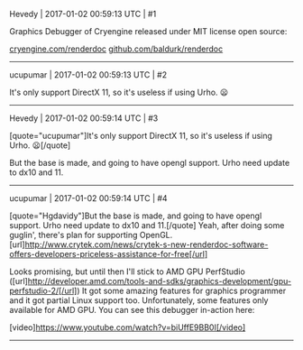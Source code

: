 Hevedy | 2017-01-02 00:59:13 UTC | #1

Graphics Debugger of Cryengine released under MIT license open source:

[cryengine.com/renderdoc](http://cryengine.com/renderdoc)
[github.com/baldurk/renderdoc](https://github.com/baldurk/renderdoc)

-------------------------

ucupumar | 2017-01-02 00:59:13 UTC | #2

It's only support DirectX 11, so it's useless if using Urho.  :frowning:

-------------------------

Hevedy | 2017-01-02 00:59:14 UTC | #3

[quote="ucupumar"]It's only support DirectX 11, so it's useless if using Urho.  :frowning:[/quote]

But the base is made, and going to have opengl support. Urho need update to dx10 and 11.

-------------------------

ucupumar | 2017-01-02 00:59:14 UTC | #4

[quote="Hgdavidy"]But the base is made, and going to have opengl support. Urho need update to dx10 and 11.[/quote]
Yeah, after doing some guglin', there's plan for supporting OpenGL.
[url]http://www.crytek.com/news/crytek-s-new-renderdoc-software-offers-developers-priceless-assistance-for-free[/url]

Looks promising, but until then I'll stick to AMD GPU PerfStudio ([url]http://developer.amd.com/tools-and-sdks/graphics-development/gpu-perfstudio-2/[/url])
It got some amazing features for graphics programmer and it got partial Linux support too. Unfortunately, some features only available for AMD GPU. You can see this debugger in-action here:

[video]https://www.youtube.com/watch?v=biUffE9BB0I[/video]

-------------------------

